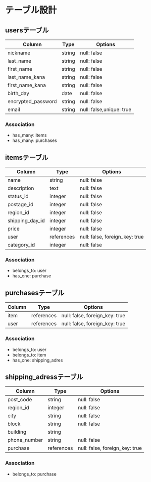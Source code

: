 # テーブル設計

## usersテーブル

| Column             | Type   | Options                  |
| ------------------ | ------ | ------------------------ |
| nickname           | string | null: false              |
| last_name          | string | null: false              |
| first_name         | string | null: false              |
| last_name_kana     | string | null: false              |
| first_name_kana    | string | null: false              |
| birth_day          | date   | null: false              |
| encrypted_password | string | null: false              |
| email              | string | null: false,unique: true |

### Association
- has_many: items
- has_many: purchases

## itemsテーブル

| Column           | Type       | Options                        |
| ---------------- | ---------- | ------------------------------ |
| name             | string     | null: false                    |
| description      | text       | null: false                    |
| status_id        | integer    | null: false                    |
| postage_id       | integer    | null: false                    |
| region_id        | integer    | null: false                    |
| shipping_day_id  | integer    | null: false                    |
| price            | integer    | null: false                    |
| user             | references | null: false, foreign_key: true |
| category_id      | integer    | null: false                    |

### Association
- belongs_to: user
- has_one: purchase

## purchasesテーブル
| Column | Type       | Options                      |
| ---- | ---------- | ------------------------------ |
| item | references | null: false, foreign_key: true |
| user | references | null: false, foreign_key: true |

### Association
- belongs_to: user
- belongs_to: item
- has_one: shipping_adres

## shipping_adressテーブル

| Column       | Type       | Options                        |
| ------------ | ---------- | ------------------------------ |
| post_code    | string     | null: false                    |
| region_id    | integer    | null: false                    |
| city         | string     | null: false                    |
| block        | string     | null: false                    |
| building     | string     |                                |
| phone_number | string     | null: false                    |
| purchase     | references | null: false, foreign_key: true |

### Association
- belongs_to: purchase


